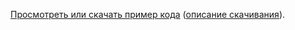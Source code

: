 [Просмотреть или скачать пример кода](https://github.com/aspnet/Docs/tree/master/aspnetcore/tutorials/razor-pages/razor-pages-start/2.2-stage-samples) ([описание скачивания](xref:index#how-to-download-a-sample)).